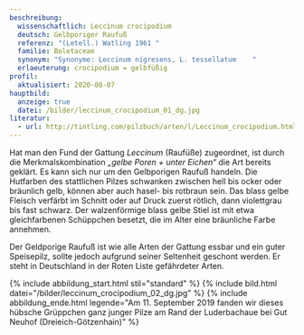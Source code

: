 ```yaml
---
beschreibung:
  wissenschaftlich: Leccinum crocipodium
  deutsch: Gelbporiger Raufuß
  referenz: "(Letell.) Watling 1961 "
  familie: Boletaceae
  synonym: "Synonyme: Leccinum nigresens, L. tessellatum    "
  erlaeuterung: crocipodium = gelbfüßig
profil:
  aktualisiert: 2020-08-07
hauptbild:
  anzeige: true
  datei: /bilder/leccinum_crocipodium_01_dg.jpg
literatur:
  - url: http://tintling.com/pilzbuch/arten/l/Leccinum_crocipodium.html
---
```

Hat man den Fund der Gattung *Leccinum* (Raufüße) zugeordnet, ist durch die Merkmalskombination *„gelbe Poren + unter Eichen“* die Art bereits geklärt. Es kann sich nur um den Gelbporigen Raufuß handeln. Die Hutfarben des stattlichen Pilzes schwanken zwischen hell bis ocker oder bräunlich gelb, können aber auch hasel- bis rotbraun sein. Das blass gelbe Fleisch verfärbt im Schnitt oder auf Druck zuerst rötlich, dann violettgrau bis fast schwarz. Der walzenförmige blass gelbe Stiel ist mit etwa gleichfarbenen Schüppchen besetzt, die im Alter eine bräunliche Farbe annehmen.

Der Geldporige Raufuß ist wie alle Arten der Gattung essbar und ein guter Speisepilz, sollte jedoch aufgrund seiner Seltenheit geschont werden. Er steht in Deutschland in der Roten Liste gefährdeter Arten.

{% include abbildung_start.html stil="standard" %}
{% include bild.html datei="/bilder/leccinum_crocipodium_02_dg.jpg" %}
{% include abbildung_ende.html legende="Am 11. September 2019 fanden wir dieses hübsche Grüppchen ganz junger Pilze am Rand der Luderbachaue bei Gut Neuhof (Dreieich-Götzenhain)" %}